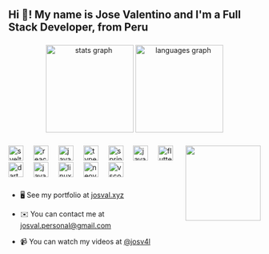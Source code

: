 <h2 align="left">Hi 👋! My name is Jose Valentino and I'm a Full Stack Developer, from Peru</h2>

<!--START_SECTION:waka-->
<!--END_SECTION:waka-->

###

<div align="center">
  <img src="https://github-readme-stats.vercel.app/api?username=josvaal&hide_title=false&hide_rank=false&theme=gruvbox&show_icons=true&include_all_commits=true&hide_border=true&count_private=true&disable_animations=false&locale=en" height="175" alt="stats graph"  />
  <img src="https://github-readme-stats.vercel.app/api/top-langs/?username=josvaal&theme=gruvbox&show_icons=true&hide_border=true&layout=compact" height="175" alt="languages graph"  />
</div>

###

<img align="right" height="150" src="https://user-images.githubusercontent.com/74038190/216655827-a410d92c-88f7-4639-bf0a-6f0a36134591.gif"  />

###

<div align="left">
<img src="https://cdn.jsdelivr.net/gh/devicons/devicon/icons/svelte/svelte-original.svg" height="30" alt="svelte logo"  />
<img width="12" />
<img src="https://cdn.jsdelivr.net/gh/devicons/devicon/icons/react/react-original.svg" height="30" alt="react logo"  />
<img width="12" />
<img src="https://cdn.jsdelivr.net/gh/devicons/devicon/icons/javascript/javascript-original.svg" height="30" alt="javascript logo"  />
<img width="12" />
<img src="https://cdn.jsdelivr.net/gh/devicons/devicon/icons/typescript/typescript-original.svg" height="30" alt="typescript logo"  />
<img width="12" />
<img src="https://cdn.jsdelivr.net/gh/devicons/devicon/icons/spring/spring-original.svg" height="30" alt="spring logo"  />
<img width="12" />
<img src="https://cdn.jsdelivr.net/gh/devicons/devicon/icons/java/java-original.svg" height="30" alt="java logo"  />
<img width="12" />
<img src="https://cdn.jsdelivr.net/gh/devicons/devicon/icons/flutter/flutter-original.svg" height="30" alt="flutter logo"  />
<img width="12" />
<img src="https://cdn.jsdelivr.net/gh/devicons/devicon/icons/dart/dart-original.svg" height="30" alt="dart logo"  />
<img width="12" />
<img src="https://cdn.jsdelivr.net/gh/devicons/devicon/icons/go/go-original-wordmark.svg" height="30" alt="java logo"  />
<img width="12" />
<img src="https://cdn.jsdelivr.net/gh/devicons/devicon/icons/linux/linux-original.svg" height="30" alt="linux logo"  />
<img width="12" />
<img src="https://cdn.jsdelivr.net/gh/devicons/devicon/icons/neovim/neovim-original.svg" height="30" alt="neovim logo"  />
<img width="12" />
<img src="https://cdn.jsdelivr.net/gh/devicons/devicon/icons/vscode/vscode-original.svg" height="30" alt="vscode logo"  />
</div>

###

<div align="left">

- 🖥️ See my portfolio at [josval.xyz](http://josval.xyz)

- ✉️ You can contact me at [josval.personal@gmail.com](mailto:josval.personal@gmail.com)

- 📹 You can watch my videos at [@josv4l](https://www.youtube.com/@josv4l)

</div>

###
